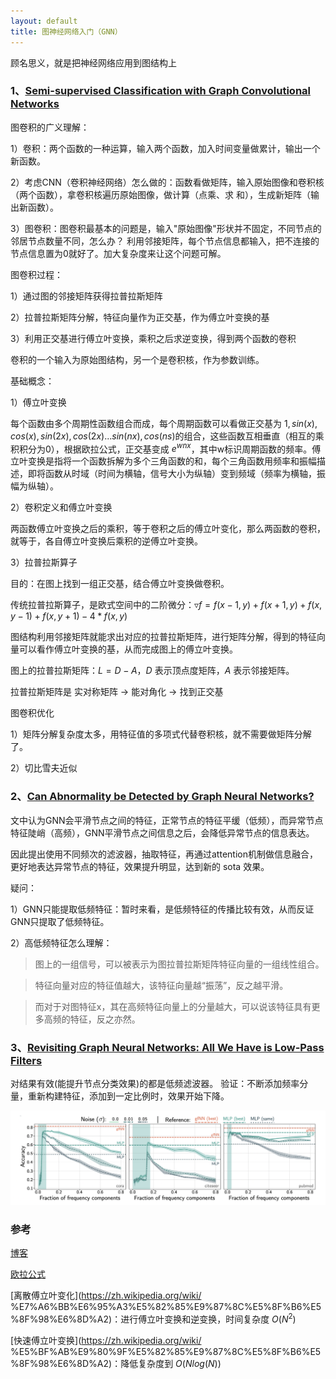 ```yaml
---
layout: default
title: 图神经网络入门（GNN）
---
```


顾名思义，就是把神经网络应用到图结构上
### 1、[Semi-supervised Classification with Graph Convolutional Networks](https://arxiv.org/abs/1609.02907)
图卷积的广义理解：

1）卷积：两个函数的一种运算，输入两个函数，加入时间变量做累计，输出一个新函数。

2）考虑CNN（卷积神经网络）怎么做的：函数看做矩阵，输入原始图像和卷积核（两个函数），拿卷积核遍历原始图像，做计算（点乘、求
和），生成新矩阵（输出新函数）。

3）图卷积：图卷积最基本的问题是，输入"原始图像"形状并不固定，不同节点的邻居节点数量不同，怎么办？ 利用邻接矩阵，每个节点信息都输入，把不连接的节点信息置为0就好了。加大复杂度来让这个问题可解。

图卷积过程：

1）通过图的邻接矩阵获得拉普拉斯矩阵

2）拉普拉斯矩阵分解，特征向量作为正交基，作为傅立叶变换的基

3）利用正交基进行傅立叶变换，乘积之后求逆变换，得到两个函数的卷积

卷积的一个输入为原始图结构，另一个是卷积核，作为参数训练。

基础概念：

1）傅立叶变换

每个函数由多个周期性函数组合而成，每个周期函数可以看做正交基为 $1,sin(x),cos(x),sin(2x),cos(2x)...sin(nx),cos(ns)$的组合，这些函数互相垂直（相互的乘积积分为0），根据欧拉公式，正交基变成 $e^{wnx}$，其中w标识周期函数的频率。傅立叶变换是指将一个函数拆解为多个三角函数的和，每个三角函数用频率和振幅描述，即将函数从时域（时间为横轴，信号大小为纵轴）变到频域（频率为横轴，振幅为纵轴）。

2）卷积定义和傅立叶变换

两函数傅立叶变换之后的乘积，等于卷积之后的傅立叶变化，那么两函数的卷积，就等于，各自傅立叶变换后乘积的逆傅立叶变换。

3）拉普拉斯算子

目的：在图上找到一组正交基，结合傅立叶变换做卷积。

传统拉普拉斯算子，是欧式空间中的二阶微分：$\triangledown f=f(x-1,y)+f(x+1,y)+f(x,y-1)+f(x,y+1)-4*f(x,y)$

图结构利用邻接矩阵就能求出对应的拉普拉斯矩阵，进行矩阵分解，得到的特征向量可以看作傅立叶变换的基，从而完成图上的傅立叶变换。

图上的拉普拉斯矩阵：$L=D-A$，$D$ 表示顶点度矩阵，$A$ 表示邻接矩阵。

拉普拉斯矩阵是 实对称矩阵 -> 能对角化 -> 找到正交基

图卷积优化

1）矩阵分解复杂度太多，用特征值的多项式代替卷积核，就不需要做矩阵分解了。

2）切比雪夫近似


### 2、[Can Abnormality be Detected by Graph Neural Networks?](https://www.ijcai.org/proceedings/2022/270)

文中认为GNN会平滑节点之间的特征，正常节点的特征平缓（低频），而异常节点特征陡峭（高频），GNN平滑节点之间信息之后，会降低异常节点的信息表达。

因此提出使用不同频次的滤波器，抽取特征，再通过attention机制做信息融合，更好地表达异常节点的特征，效果提升明显，达到新的 sota 效果。

疑问：

1）GNN只能提取低频特征：暂时来看，是低频特征的传播比较有效，从而反证GNN只提取了低频特征。

2）高低频特征怎么理解：

> 图上的一组信号，可以被表示为图拉普拉斯矩阵特征向量的一组线性组合。

> 特征向量对应的特征值越大，该特征向量越“振荡”，反之越平滑。

> 而对于对图特征x，其在高频特征向量上的分量越大，可以说该特征具有更多高频的特征，反之亦然。

### 3、[Revisiting Graph Neural Networks: All We Have is Low-Pass Filters](https://arxiv.org/abs/1905.09550)
对结果有效(能提升节点分类效果)的都是低频滤波器。
验证：不断添加频率分量，重新构建特征，添加到一定比例时，效果开始下降。

<img src="/images/2022/10/4159868539.png" width=600>

### 参考

[博客](https://www.cnblogs.com/KongHuZi/p/12669497.html)

[欧拉公式](https://zh.m.wikipedia.org/zh/%E6%AC%A7%E6%8B%89%E5%85%AC%E5%BC%8F) 

[离散傅立叶变化](https://zh.wikipedia.org/wiki/
%E7%A6%BB%E6%95%A3%E5%82%85%E9%87%8C%E5%8F%B6%E5%8F%98%E6%8D%A2)：进行傅立叶变换和逆变换，时间复杂度 $O(N^2)$

[快速傅立叶变换](https://zh.wikipedia.org/wiki/
%E5%BF%AB%E9%80%9F%E5%82%85%E9%87%8C%E5%8F%B6%E5%8F%98%E6%8D%A2)：降低复杂度到 $O(Nlog(N))$